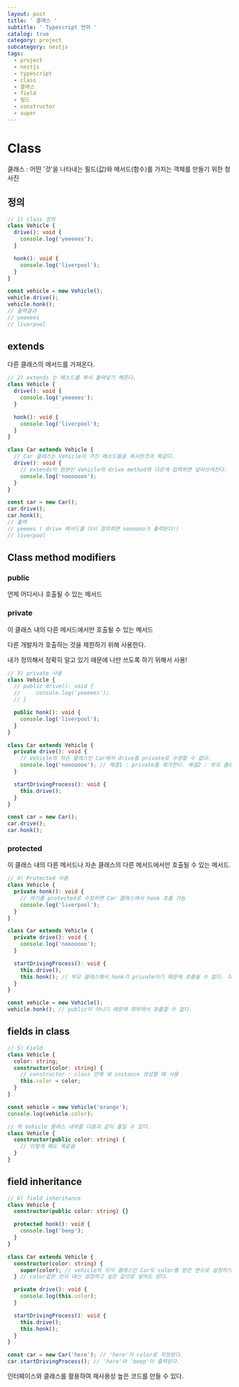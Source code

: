 ```yaml
---
layout: post
title: ' 클래스 '
subtitle: ' Typescript 언어 '
catalog: true
category: project
subcategory: nestjs
tags:
  - project
  - nestjs
  - typescript
  - class
  - 클래스
  - field
  - 필드
  - constructor
  - super
---
```


# Class

클래스 : 어떤 '것'을 나타내는 필드(값)와 메서드(함수)를 가지는 객체를 만들기 위한 청사진

## 정의

```typescript
// 1) class 정의
class Vehicle {
  drive(): void {
    console.log('yeeeees');
  }

  honk(): void {
    console.log('liverpool');
  }
}

const vehicle = new Vehicle();
vehicle.drive();
vehicle.honk();
// 출력결과
// yeeeees
// liverpool
```

## extends

다른 클래스의 메서드를 가져온다.

```typescript
// 2) extends 는 메소드를 복사 붙여넣기 해준다.
class Vehicle {
  drive(): void {
    console.log('yeeeees');
  }

  honk(): void {
    console.log('liverpool');
  }
}

class Car extends Vehicle {
  // Car 클래스는 Vehicle이 가진 메소드들을 복사한것과 똑같다.
  drive(): void {
    // extends의 원본인 Vehicle의 drive method와 다르게 입력하면 덮어쓰여진다.
    console.log('nooooooo');
  }
}

const car = new Car();
car.drive();
car.honk();
// 출력
// yeeees ( drive 메서드를 다시 정의하면 noooooo가 출력된다!)
// liverpool
```

## Class method modifiers

### public

언제 어디서나 호출될 수 있는 메서드

### private

이 클래스 내의 다른 메서드에서만 호출될 수 있는 메서드

다른 개발자가 호출하는 것을 제한하기 위해 사용한다.

내가 정의해서 정확히 알고 있기 때문에 나만 쓰도록 하기 위해서 사용!

```typescript
// 3) private 사용
class Vehicle {
  // public drive(): void {
  //     console.log('yeeeees');
  // }

  public honk(): void {
    console.log('liverpool');
  }
}

class Car extends Vehicle {
  private drive(): void {
    // Vehicle의 자손 클래스인 Car에서 drive를 private로 수정할 수 없다.
    console.log('nooooooo'); // 해결1 : private를 제거한다. 해결2 : 부모 클래스인 Vehicle에서 drive 메서드를 제거한다.
  }

  startDrivingProcess(): void {
    this.drive();
  }
}

const car = new Car();
car.drive();
car.honk();
```

### protected

이 클래스 내의 다른 메서드나 자손 클래스의 다른 메서드에서만 호출될 수 있는 메서드.

```typescript
// 4) Protected 사용
class Vehicle {
  private honk(): void {
    // 여기를 protected로 수정하면 Car 클래스에서 honk 호출 가능
    console.log('liverpool');
  }
}

class Car extends Vehicle {
  private drive(): void {
    console.log('nooooooo');
  }

  startDrivingProcess(): void {
    this.drive();
    this.honk(); // 부모 클래스에서 honk가 private이기 때문에 호출될 수 없다. 자식 클래스에서 사용하려면 protected로 바꿔준다.
  }
}

const vehicle = new Vehicle();
vehicle.honk(); // public이 아니기 때문에 외부에서 호출할 수 없다.
```

## fields in class

```typescript
// 5) Field
class Vehicle {
  color: string;
  constructor(color: string) {
    // constructor : class 안에 새 instance 생성할 때 사용
    this.color = color;
  }
}

const vehicle = new Vehicle('orange');
console.log(vehicle.color);

// 위 Vehicle 클래스 내부를 다음과 같이 줄일 수 있다.
class Vehicle {
  constructor(public color: string) {
    // 이렇게 해도 똑같음
  }
}
```

## field inheritance

```typescript
// 6) field inheritance
class Vehicle {
  constructor(public color: string) {}

  protected honk(): void {
    console.log('beep');
  }
}

class Car extends Vehicle {
  constructor(color: string) {
    super(color); // vehicle의 자식 클래스인 Car도 color를 받은 변수로 설정하기 위해 super 사용
  } // color같은 인자 대신 설정하고 싶은 값으로 넣어도 된다.

  private drive(): void {
    console.log(this.color);
  }

  startDrivingProcess(): void {
    this.drive();
    this.honk();
  }
}

const car = new Car('here'); // 'here'가 color로 지정된다.
car.startDrivingProcess(); // 'here'와 'beep'이 출력된다.
```

인터페이스와 클래스를 활용하여 재사용성 높은 코드를 만들 수 있다.
